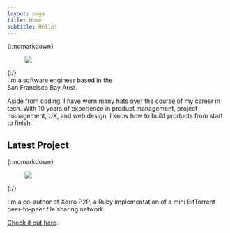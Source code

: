 ```yaml
---
layout: page
title: Home
subtitle: Hello!
---
```


<div class="pretty-links">

{::nomarkdown} 
<figure class="site-profile">
    <img src="{{ site.baseurl }}/assets/img/about_profile.svg">
</figure>
{:/}

<div class="lead lead-about">I'm a software engineer based in the<br />San Francisco Bay Area.
</div>

Aside from coding, I have worn many hats over the course of my career in tech. With 10 years of experience in product management, project management, UX, and web design, I know how to build products from start to finish.

<h2>Latest Project</h2>

{::nomarkdown} 
<figure class="project-logo">
  <img src="{{ site.baseurl }}/assets/img/iggy_logo.svg">
</figure>
{:/}

I'm a co-author of Xorro P2P, a Ruby implementation of a mini BitTorrent peer-to-peer file sharing network.

[Check it out here](https://xorro-p2p.github.io/).
</div>
